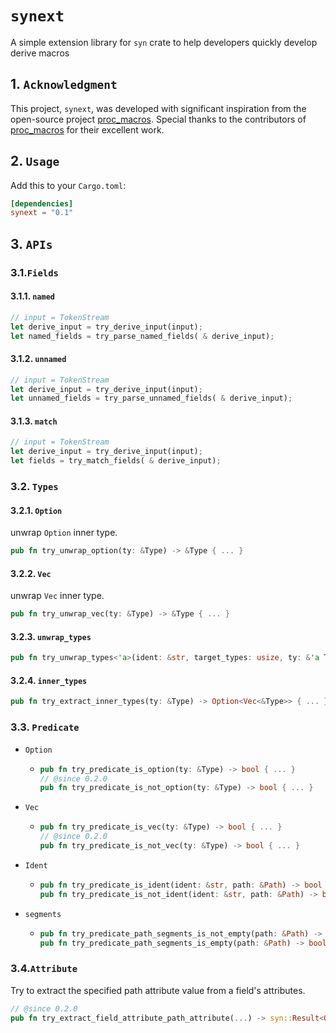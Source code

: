 # `synext`

A simple extension library for `syn` crate to help developers quickly develop derive macros

## 1. `Acknowledgment`

This project, `synext`, was developed with significant inspiration from the open-source
project [proc_macros](https://github.com/DzenanJupic/proc_macros). Special
thanks to the contributors of [proc_macros](https://github.com/DzenanJupic/proc_macros) for their excellent work.

## 2. `Usage`

Add this to your `Cargo.toml`:

```toml
[dependencies]
synext = "0.1"
```

## 3. `APIs`

### 3.1.`Fields`

#### 3.1.1. `named`

```rust
// input = TokenStream
let derive_input = try_derive_input(input);
let named_fields = try_parse_named_fields( & derive_input);
```

#### 3.1.2. `unnamed`

```rust
// input = TokenStream
let derive_input = try_derive_input(input);
let unnamed_fields = try_parse_unnamed_fields( & derive_input);
```

#### 3.1.3. `match`

```rust
// input = TokenStream
let derive_input = try_derive_input(input);
let fields = try_match_fields( & derive_input);
```

### 3.2. `Types`

#### 3.2.1. `Option`

unwrap `Option` inner type.

```rust
pub fn try_unwrap_option(ty: &Type) -> &Type { ... }
```

#### 3.2.2. `Vec`

unwrap `Vec` inner type.

```rust
pub fn try_unwrap_vec(ty: &Type) -> &Type { ... }
```

#### 3.2.3. `unwrap_types`

```rust
pub fn try_unwrap_types<'a>(ident: &str, target_types: usize, ty: &'a Type) -> Option<Vec<&'a Type>> { ... }
```

#### 3.2.4. `inner_types`

```rust
pub fn try_extract_inner_types(ty: &Type) -> Option<Vec<&Type>> { ... }
```

### 3.3. `Predicate`

- `Option`

    - ```rust
      pub fn try_predicate_is_option(ty: &Type) -> bool { ... }
      // @since 0.2.0
      pub fn try_predicate_is_not_option(ty: &Type) -> bool { ... }
      ```

- `Vec`

    - ```rust
      pub fn try_predicate_is_vec(ty: &Type) -> bool { ... }
      // @since 0.2.0
      pub fn try_predicate_is_not_vec(ty: &Type) -> bool { ... }
      ```

- `Ident`

    - ```rust
      pub fn try_predicate_is_ident(ident: &str, path: &Path) -> bool { ... }
      pub fn try_predicate_is_not_ident(ident: &str, path: &Path) -> bool { ... }
      ```

- `segments`

    - ```rust
      pub fn try_predicate_path_segments_is_not_empty(path: &Path) -> bool { ... }
      pub fn try_predicate_path_segments_is_empty(path: &Path) -> bool { ... }
      ```

### 3.4.`Attribute`

Try to extract the specified path attribute value from a field's attributes.

```rust
// @since 0.2.0
pub fn try_extract_field_attribute_path_attribute(...) -> syn::Result<Option<syn::Ident>> { ... }
```

